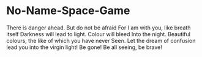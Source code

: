 # No-Name-Space-Game

There is danger ahead. But do not be afraid
For I am with you, like breath itself
Darkness will lead to light. Colour will bleed
Into the night. Beautiful colours, the like of which you have never
Seen. Let the dream of confusion lead you into the virgin light!
Be gone! Be all seeing, be brave!
